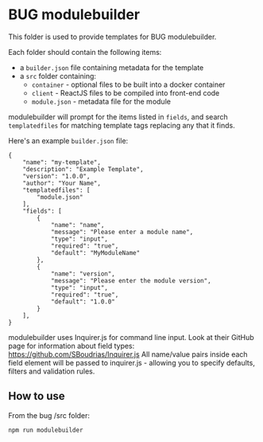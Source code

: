 # BUG modulebuilder

This folder is used to provide templates for BUG modulebuilder.

Each folder should contain the following items:

-   a `builder.json` file containing metadata for the template
-   a `src` folder containing:
    -   `container` - optional files to be built into a docker container
    -   `client` - ReactJS files to be compiled into front-end code
    -   `module.json` - metadata file for the module

modulebuilder will prompt for the items listed in `fields`, and search `templatedfiles` for matching template tags replacing any that it finds.

Here's an example `builder.json` file:

```
{
    "name": "my-template",
    "description": "Example Template",
    "version": "1.0.0",
    "author": "Your Name",
    "templatedfiles": [
        "module.json"
    ],
    "fields": [
        {
            "name": "name",
            "message": "Please enter a module name",
            "type": "input",
            "required": "true",
            "default": "MyModuleName"
        },
        {
            "name": "version",
            "message": "Please enter the module version",
            "type": "input",
            "required": "true",
            "default": "1.0.0"
        }
    ],
}
```

modulebuilder uses Inquirer.js for command line input. Look at their GitHub page for information about field types:
https://github.com/SBoudrias/Inquirer.js
All name/value pairs inside each field element will be passed to inquirer.js - allowing you to specify defaults, filters and validation rules.

## How to use

From the bug /src folder:

```
npm run modulebuilder
```
